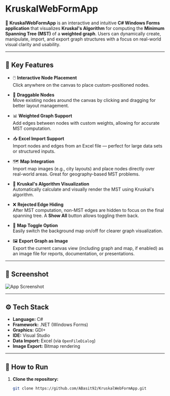 # KruskalWebFormApp

🚀 **KruskalWebFormApp** is an interactive and intuitive **C# Windows Forms application** that visualizes **Kruskal's Algorithm** for computing the **Minimum Spanning Tree (MST)** of a **weighted graph**. Users can dynamically create, manipulate, import, and export graph structures with a focus on real-world visual clarity and usability.

---

## 🧠 Key Features

- 🖱️ **Interactive Node Placement**  
  Click anywhere on the canvas to place custom-positioned nodes.

- 🔄 **Draggable Nodes**  
  Move existing nodes around the canvas by clicking and dragging for better layout management.

- 📊 **Weighted Graph Support**  
  Add edges between nodes with custom weights, allowing for accurate MST computation.

- 📥 **Excel Import Support**  
  Import nodes and edges from an Excel file — perfect for large data sets or structured inputs.

- 🗺️ **Map Integration**  
  Import map images (e.g., city layouts) and place nodes directly over real-world areas. Great for geography-based MST problems.

- 🧮 **Kruskal's Algorithm Visualization**  
  Automatically calculate and visually render the MST using Kruskal's algorithm.

- ❌ **Rejected Edge Hiding**  
  After MST computation, non-MST edges are hidden to focus on the final spanning tree. A **Show All** button allows toggling them back.

- 🧭 **Map Toggle Option**  
  Easily switch the background map on/off for clearer graph visualization.

- 🖼️ **Export Graph as Image**  
  Export the current canvas view (including graph and map, if enabled) as an image file for reports, documentation, or presentations.

---

## 📸 Screenshot

![App Screenshot](screenshots/kruskal_app.png)

---

## ⚙️ Tech Stack

- **Language:** C#  
- **Framework:** .NET (Windows Forms)  
- **Graphics:** GDI+  
- **IDE:** Visual Studio  
- **Data Import:** Excel (via `OpenFileDialog`)  
- **Image Export:** Bitmap rendering

---

## 🚀 How to Run

1. **Clone the repository:**
   ```bash
   git clone https://github.com/ABasit92/KruskalWebFormApp.git
